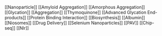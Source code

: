 [[Nanoparticle]]
[[Amyloid Aggregation]]
[[Amorphous Aggregation]]
[[Glycation]]
[[Aggregation]]
[[Thymoquinone]]
[[Advanced Glycation End-products]]
[[Protein Binding Interaction]]
[[Biosynthesis]]
[[Albumin]]
[[Niosomes]]
[[Drug Delivery]]
[[Selenium Nanoparticles]]
[[PAV]]
[[Chip-seq]]
[[Nlr]]
